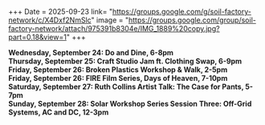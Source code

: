 +++
Date = 2025-09-23
link= "https://groups.google.com/g/soil-factory-network/c/X4Dxf2NmSlc"
image = "https://groups.google.com/group/soil-factory-network/attach/975391b8304e/IMG_1889%20copy.jpg?part=0.18&view=1"
+++

**Wednesday, September 24: Do and Dine, 6-8pm**  
**Thursday, September 25: Craft Studio Jam ft. Clothing Swap, 6-9pm**  
**Friday, September 26: Broken Plastics Workshop & Walk, 2-5pm**  
**Friday, September 26: FIRE Film Series, Days of Heaven, 7-10pm**  
**Saturday, September 27: Ruth Collins Artist Talk: The Case for Pants, 5-7pm**  
**Sunday, September 28: Solar Workshop Series Session Three: Off-Grid Systems, AC and DC, 12-3pm**

<!--more--\> 

